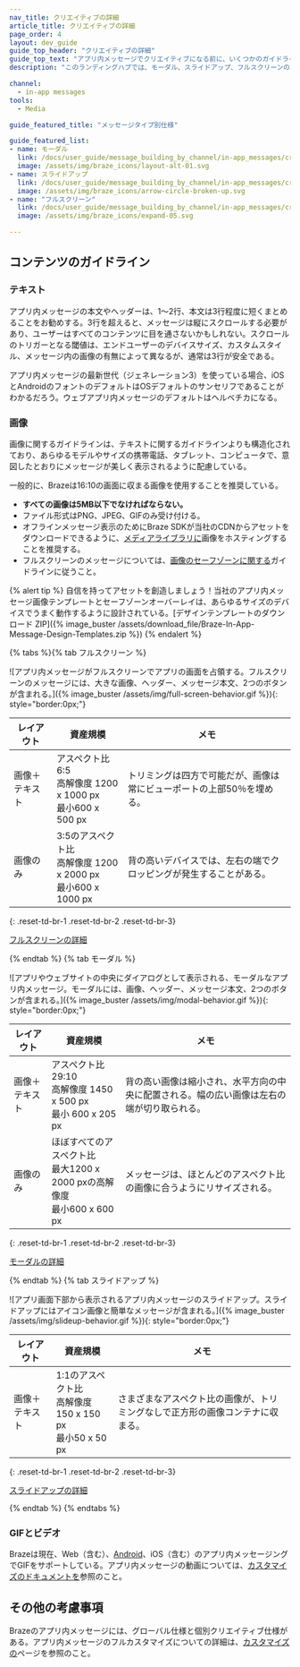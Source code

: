 ```yaml
---
nav_title: クリエイティブの詳細
article_title: クリエイティブの詳細
page_order: 4
layout: dev_guide
guide_top_header: "クリエイティブの詳細"
guide_top_text: "アプリ内メッセージでクリエイティブになる前に、いくつかのガイドラインを知っておく必要がある。すべてのアプリ内メッセージテンプレートは、最新のデバイスでさまざまな長さのテキストや画像サイズを表示できるように設計されている。すべての携帯電話、タブレット、コンピューターでメッセージがうまく表示されるようにするため、以下のガイドラインに従い、起動前に必ず<a href='/docs/user_guide/message_building_by_channel/in-app_messages/testing/'>メッセージをテストする</a>ことをお勧めする。<br><br> 以下のメッセージタイプのクリエイティブ・スペック、またはグローバル・クリエイティブ・ディテールの記事をチェックしてほしい。"
description: "このランディングハブでは、モーダル、スライドアップ、フルスクリーンの3種類のアプリ内メッセージのデザインとコンテンツの要件をカバーしている。"

channel:
  - in-app messages
tools:
  - Media

guide_featured_title: "メッセージタイプ別仕様"

guide_featured_list:
- name: モーダル
  link: /docs/user_guide/message_building_by_channel/in-app_messages/creative_details/modal/
  image: /assets/img/braze_icons/layout-alt-01.svg
- name: スライドアップ
  link: /docs/user_guide/message_building_by_channel/in-app_messages/creative_details/slideup/
  image: /assets/img/braze_icons/arrow-circle-broken-up.svg
- name: "フルスクリーン"
  link: /docs/user_guide/message_building_by_channel/in-app_messages/creative_details/fullscreen/
  image: /assets/img/braze_icons/expand-05.svg

---
```


## コンテンツのガイドライン

### テキスト

アプリ内メッセージの本文やヘッダーは、1～2行、本文は3行程度に短くまとめることをお勧めする。3行を超えると、メッセージは縦にスクロールする必要があり、ユーザーはすべてのコンテンツに目を通さないかもしれない。スクロールのトリガーとなる閾値は、エンドユーザーのデバイスサイズ、カスタムスタイル、メッセージ内の画像の有無によって異なるが、通常は3行が安全である。

アプリ内メッセージの最新世代（ジェネレーション3）を使っている場合、iOSとAndroidのフォントのデフォルトはOSデフォルトのサンセリフであることがわかるだろう。ウェブアプリ内メッセージのデフォルトはヘルベチカになる。

### 画像

画像に関するガイドラインは、テキストに関するガイドラインよりも構造化されており、あらゆるモデルやサイズの携帯電話、タブレット、コンピュータで、意図したとおりにメッセージが美しく表示されるように配慮している。

一般的に、Brazeは16:10の画面に収まる画像を使用することを推奨している。

- **すべての画像は5MB以下でなければならない。**
- ファイル形式はPNG、JPEG、GIFのみ受け付ける。
- オフラインメッセージ表示のためにBraze SDKが当社のCDNからアセットをダウンロードできるように、[メディアライブラリに]({{site.baseurl}}/user_guide/engagement_tools/templates_and_media/media_library/)画像をホスティングすることを推奨する。
- フルスクリーンのメッセージについては、[画像のセーフゾーンに関する]({{site.baseurl}}/user_guide/message_building_by_channel/in-app_messages/creative_details/fullscreen/#image-safe-zone)ガイドラインに従うこと。

{% alert tip %} 自信を持ってアセットを創造しましょう！当社のアプリ内メッセージ画像テンプレートとセーフゾーンオーバーレイは、あらゆるサイズのデバイスでうまく動作するように設計されている。\[デザインテンプレートのダウンロード ZIP]({% image_buster /assets/download_file/Braze-In-App-Message-Design-Templates.zip %}) {% endalert %}

{% tabs %}{% tab フルスクリーン %}

![アプリ内メッセージがフルスクリーンでアプリの画面を占領する。フルスクリーンのメッセージには、大きな画像、ヘッダー、メッセージ本文、2つのボタンが含まれる。]({% image_buster /assets/img/full-screen-behavior.gif %}){: style="border:0px;"}

| レイアウト | 資産規模 | メモ |
|--- | --- | --- |
| 画像＋テキスト | アスペクト比6:5<br>高解像度 1200 x 1000 px<br> 最小600 x 500 px | トリミングは四方で可能だが、画像は常にビューポートの上部50％を埋める。 |
| 画像のみ | 3:5のアスペクト比<br>高解像度 1200 x 2000 px<br> 最小600 x 1000 px | 背の高いデバイスでは、左右の端でクロッピングが発生することがある。 |
{: .reset-td-br-1 .reset-td-br-2 .reset-td-br-3}

[フルスクリーンの詳細]({{site.baseurl}}/user_guide/message_building_by_channel/in-app_messages/creative_details/fullscreen)


{% endtab %}
{% tab モーダル %}

![アプリやウェブサイトの中央にダイアログとして表示される、モーダルなアプリ内メッセージ。モーダルには、画像、ヘッダー、メッセージ本文、2つのボタンが含まれる。]({% image_buster /assets/img/modal-behavior.gif %}){: style="border:0px;"}

| レイアウト | 資産規模 | メモ |
|--- | --- | ------ |
| 画像＋テキスト | アスペクト比29:10<br>高解像度 1450 x 500 px<br> 最小 600 x 205 px | 背の高い画像は縮小され、水平方向の中央に配置される。幅の広い画像は左右の端が切り取られる。 |
| 画像のみ | ほぼすべてのアスペクト比<br>最大1200 x 2000 pxの高解像度<br> 最小600 x 600 px | メッセージは、ほとんどのアスペクト比の画像に合うようにリサイズされる。 |
{: .reset-td-br-1 .reset-td-br-2 .reset-td-br-3}

[モーダルの詳細]({{site.baseurl}}/user_guide/message_building_by_channel/in-app_messages/creative_details/modal)

{% endtab %}
{% tab スライドアップ %}

![アプリ画面下部から表示されるアプリ内メッセージのスライドアップ。スライドアップにはアイコン画像と簡単なメッセージが含まれる。]({% image_buster /assets/img/slideup-behavior.gif %}){: style="border:0px;"}

| レイアウト | 資産規模 | メモ |
|--- | --- | --- |
| 画像＋テキスト | 1:1のアスペクト比<br>高解像度 150 x 150 px<br> 最小50 x 50 px | さまざまなアスペクト比の画像が、トリミングなしで正方形の画像コンテナに収まる。 |
{: .reset-td-br-1 .reset-td-br-2 .reset-td-br-3}

[スライドアップの詳細]({{site.baseurl}}/user_guide/message_building_by_channel/in-app_messages/creative_details/slideup)

{% endtab %}
{% endtabs %}

### GIFとビデオ

Brazeは現在、Web（含む）、[Android]({{site.baseurl}}/developer_guide/platform_integration_guides/android/in-app_messaging/customization/gifs/)、iOS（含む）のアプリ内メッセージングでGIFをサポートしている。アプリ内メッセージの動画については、[カスタマイズのドキュメントを]({{site.baseurl}}/user_guide/message_building_by_channel/in-app_messages/customize/#video)参照のこと。

## その他の考慮事項

Brazeのアプリ内メッセージには、グローバル仕様と個別クリエイティブ仕様がある。アプリ内メッセージのフルカスタマイズについての詳細は、[カスタマイズの]({{site.baseurl}}/user_guide/message_building_by_channel/in-app_messages/customize/)ページを参照のこと。

<br>
